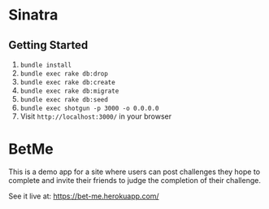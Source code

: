 Sinatra
=============

## Getting Started

1. `bundle install`
2. `bundle exec rake db:drop`
2. `bundle exec rake db:create`
3. `bundle exec rake db:migrate`
4. `bundle exec rake db:seed`
5. `bundle exec shotgun -p 3000 -o 0.0.0.0`
6. Visit `http://localhost:3000/` in your browser


# BetMe
This is a demo app for a site where users can post challenges they hope to complete and invite their friends to judge the completion of their challenge.

See it live at: https://bet-me.herokuapp.com/